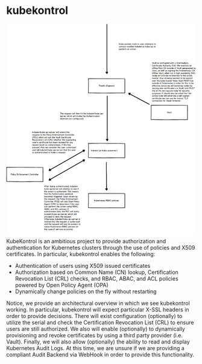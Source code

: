 # kubekontrol
![Architecture](/architecture.png)
KubeKontrol is an ambitious project to provide authorization and authentication for Kubernetes clusters through the use of policies and X509 certificates. In particular, kubekontrol enables the following:
* Authentication of users using X509 issued certificates
* Authorization based on Common Name (CN) lookup, Certification Revocation List (CRL) checks, and RBAC, ABAC, and ACL policies powered by Open Policy Agent (OPA)
* Dynamically change policies on the fly without restarting

Notice, we provide an architectural overview in which we see kubekontrol working. In particular, kubekontrol will expect particular X-SSL headers in order to provide decisions. There will exist configuration (optionally) to utilize the serial and check the Certification Revocation List (CRL) to ensure users are still authorized. We also will enable (optionally) to dynamically provisioning and revoke certificates by using a third party provider (i.e. Vault). Finally, we will also allow (optionally) the ability to read and display Kubernetes Audit Logs. At this time, we are unsure if we are providing a compliant Audit Backend via WebHook in order to provide this functionality.
